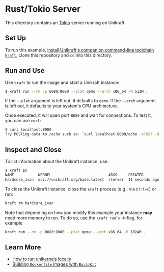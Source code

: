 # Rust/Tokio Server

This directory contains an [Tokio](https://tokio.rs/) server running on Unikraft.

## Set Up

To run this example, [install Unikraft's companion command-line toolchain `kraft`](https://unikraft.org/docs/cli), clone this repository and `cd` into this directory.

## Run and Use

Use `kraft` to run the image and start a Unikraft instance:

```bash
$ kraft run --rm -p 8080:8080 --plat qemu --arch x86_64 -M 512M .
```

If the `--plat` argument is left out, it defaults to `qemu`.
If the `--arch` argument is left out, it defaults to your system's CPU architecture.

Once executed, it will open port `8080` and wait for connections.
To test it, you can use `curl`:

```bash
$ curl localhost:8080
Try POSTing data to /echo such as: `curl localhost:8080/echo -XPOST -d 'hello world'`
```

## Inspect and Close

To list information about the Unikraft instance, use:

```bash
$ kraft ps
NAME           KERNEL                          ARGS     CREATED         STATUS   MEM   PORTS                   PLAT
hardcore_ivan  oci://unikraft.org/base:latest  /server  11 seconds ago  running  488M  0.0.0.0:8080->8080/tcp  qemu/x86_64
```

To close the Unikraft instance, close the `kraft` process (e.g., via `Ctrl+c`) or run:

```bash
kraft rm hardcore_ivan
```

Note that depending on how you modify this example your instance **may** need more memory to run.
To do so, use the `kraft run`'s `-M` flag, for example:

```bash
kraft run --rm -p 8080:8080 --plat qemu --arch x86_64 -M 1024M .
```

## Learn More

- [How to run unikernels locally](https://unikraft.org/docs/cli/running)
- [Building `Dockerfile` Images with `BuildKit`](https://unikraft.org/guides/building-dockerfile-images-with-buildkit)
